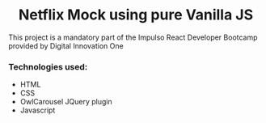 
<h1 align="center">Netflix Mock using pure Vanilla JS</h1>
<p> This project is a mandatory part of the Impulso React Developer Bootcamp provided by Digital Innovation One</p>
<h3>Technologies used:</h3>
<ul>
  <li>HTML</li>
  <li>CSS</li>
  <li>OwlCarousel JQuery plugin</li>
  <li>Javascript</li>
</ul>
